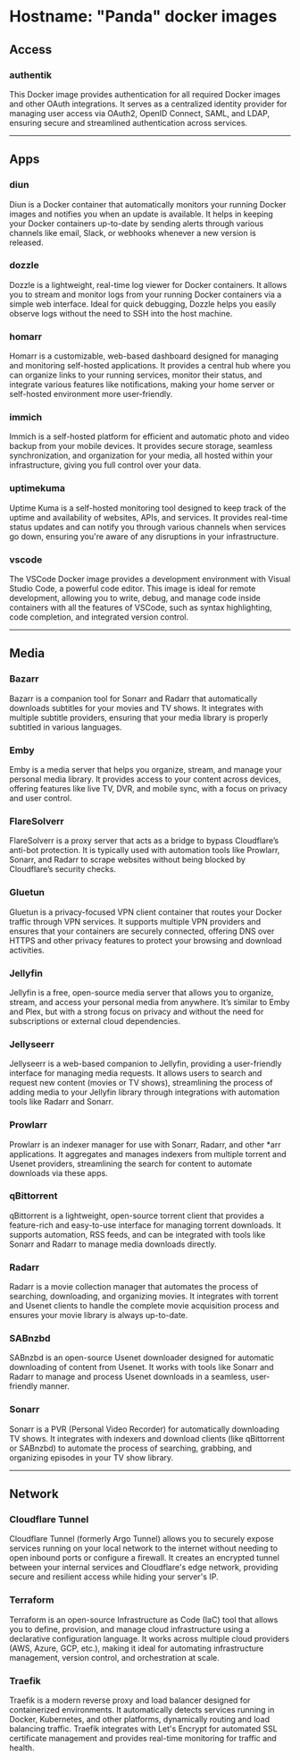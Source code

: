 # Hostname: "Panda" docker images

## Access
### authentik
This Docker image provides authentication for all required Docker images and other OAuth integrations. It serves as a centralized identity provider for managing user access via OAuth2, OpenID Connect, SAML, and LDAP, ensuring secure and streamlined authentication across services.

---
## Apps
### diun
Diun is a Docker container that automatically monitors your running Docker images and notifies you when an update is available. It helps in keeping your Docker containers up-to-date by sending alerts through various channels like email, Slack, or webhooks whenever a new version is released.
### dozzle
Dozzle is a lightweight, real-time log viewer for Docker containers. It allows you to stream and monitor logs from your running Docker containers via a simple web interface. Ideal for quick debugging, Dozzle helps you easily observe logs without the need to SSH into the host machine.
### homarr
Homarr is a customizable, web-based dashboard designed for managing and monitoring self-hosted applications. It provides a central hub where you can organize links to your running services, monitor their status, and integrate various features like notifications, making your home server or self-hosted environment more user-friendly.
### immich
Immich is a self-hosted platform for efficient and automatic photo and video backup from your mobile devices. It provides secure storage, seamless synchronization, and organization for your media, all hosted within your infrastructure, giving you full control over your data.
### uptimekuma
Uptime Kuma is a self-hosted monitoring tool designed to keep track of the uptime and availability of websites, APIs, and services. It provides real-time status updates and can notify you through various channels when services go down, ensuring you're aware of any disruptions in your infrastructure.
### vscode
The VSCode Docker image provides a development environment with Visual Studio Code, a powerful code editor. This image is ideal for remote development, allowing you to write, debug, and manage code inside containers with all the features of VSCode, such as syntax highlighting, code completion, and integrated version control.

---
## Media
### Bazarr
Bazarr is a companion tool for Sonarr and Radarr that automatically downloads subtitles for your movies and TV shows. It integrates with multiple subtitle providers, ensuring that your media library is properly subtitled in various languages.
### Emby
Emby is a media server that helps you organize, stream, and manage your personal media library. It provides access to your content across devices, offering features like live TV, DVR, and mobile sync, with a focus on privacy and user control.
### FlareSolverr
FlareSolverr is a proxy server that acts as a bridge to bypass Cloudflare’s anti-bot protection. It is typically used with automation tools like Prowlarr, Sonarr, and Radarr to scrape websites without being blocked by Cloudflare’s security checks.
### Gluetun
Gluetun is a privacy-focused VPN client container that routes your Docker traffic through VPN services. It supports multiple VPN providers and ensures that your containers are securely connected, offering DNS over HTTPS and other privacy features to protect your browsing and download activities.
### Jellyfin
Jellyfin is a free, open-source media server that allows you to organize, stream, and access your personal media from anywhere. It’s similar to Emby and Plex, but with a strong focus on privacy and without the need for subscriptions or external cloud dependencies.
### Jellyseerr
Jellyseerr is a web-based companion to Jellyfin, providing a user-friendly interface for managing media requests. It allows users to search and request new content (movies or TV shows), streamlining the process of adding media to your Jellyfin library through integrations with automation tools like Radarr and Sonarr.
### Prowlarr
Prowlarr is an indexer manager for use with Sonarr, Radarr, and other *arr applications. It aggregates and manages indexers from multiple torrent and Usenet providers, streamlining the search for content to automate downloads via these apps.
### qBittorrent
qBittorrent is a lightweight, open-source torrent client that provides a feature-rich and easy-to-use interface for managing torrent downloads. It supports automation, RSS feeds, and can be integrated with tools like Sonarr and Radarr to manage media downloads directly.
### Radarr
Radarr is a movie collection manager that automates the process of searching, downloading, and organizing movies. It integrates with torrent and Usenet clients to handle the complete movie acquisition process and ensures your movie library is always up-to-date.
### SABnzbd
SABnzbd is an open-source Usenet downloader designed for automatic downloading of content from Usenet. It works with tools like Sonarr and Radarr to manage and process Usenet downloads in a seamless, user-friendly manner.
### Sonarr
Sonarr is a PVR (Personal Video Recorder) for automatically downloading TV shows. It integrates with indexers and download clients (like qBittorrent or SABnzbd) to automate the process of searching, grabbing, and organizing episodes in your TV show library.

---
## Network
### Cloudflare Tunnel
Cloudflare Tunnel (formerly Argo Tunnel) allows you to securely expose services running on your local network to the internet without needing to open inbound ports or configure a firewall. It creates an encrypted tunnel between your internal services and Cloudflare's edge network, providing secure and resilient access while hiding your server's IP.
### Terraform
Terraform is an open-source Infrastructure as Code (IaC) tool that allows you to define, provision, and manage cloud infrastructure using a declarative configuration language. It works across multiple cloud providers (AWS, Azure, GCP, etc.), making it ideal for automating infrastructure management, version control, and orchestration at scale.
### Traefik
Traefik is a modern reverse proxy and load balancer designed for containerized environments. It automatically detects services running in Docker, Kubernetes, and other platforms, dynamically routing and load balancing traffic. Traefik integrates with Let's Encrypt for automated SSL certificate management and provides real-time monitoring for traffic and health.